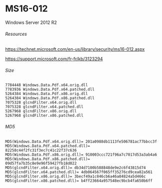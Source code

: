 MS16-012
====

Windows Server 2012 R2

###### Resources

https://technet.microsoft.com/en-us/library/security/ms16-012.aspx

https://support.microsoft.com/fr-fr/kb/3123294

###### Size
```
7784448 Windows.Data.Pdf.x64.orig.dll
7783936 Windows.Data.Pdf.x64.patched.dll
5264384 Windows.Data.Pdf.x86.orig.dll
5264384 Windows.Data.Pdf.x86.patched.dll
7075328 glcndFilter.x64.orig.dll
7075328 glcndFilter.x64.patched.dll
5267968 glcndFilter.x86.orig.dll
5267968 glcndFilter.x86.patched.dll
```

###### MD5
```
MD5(Windows.Data.Pdf.x64.orig.dll)= 201a0988db1113fe506781ac77bbcc3f
MD5(Windows.Data.Pdf.x64.patched.dll)= 82258c44f2fc31f3ec7c41c22f37c636
MD5(Windows.Data.Pdf.x86.orig.dll)= 910003ccc721f96a7c7017d53a3ab4a6
MD5(Windows.Data.Pdf.x86.patched.dll)= 09d57fa7b35c8e9e96f59427fb18d022
MD5(glcndFilter.x64.orig.dll)= db34d7100b588848de9e2c6f43815d74
MD5(glcndFilter.x64.patched.dll)= 4db064567f065ff35276cd9cea82a561
MD5(glcndFilter.x86.orig.dll)= 3becf49a1c846cb6a46a84824a5d466c
MD5(glcndFilter.x86.patched.dll)= b4ff23664a957548ec9bcb4fa650b6ff
```
